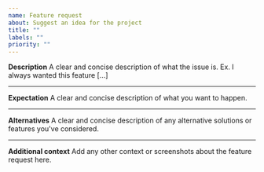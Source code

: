 ```yaml
---
name: Feature request
about: Suggest an idea for the project
title: ""
labels: ""
priority: ""
---
```


**Description**
A clear and concise description of what the issue is. Ex. I always wanted this feature [...]

---

**Expectation**
A clear and concise description of what you want to happen.

---

**Alternatives**
A clear and concise description of any alternative solutions or features you've considered.

---

**Additional context**
Add any other context or screenshots about the feature request here.
